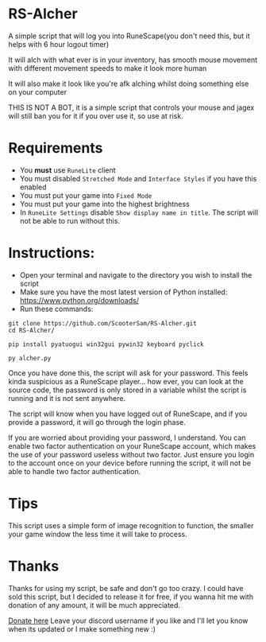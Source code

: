 # RS-Alcher
A simple script that will log you into RuneScape(you don't need this, but it helps with 6 hour logout timer)

It will alch with what ever is in your inventory, has smooth mouse movement with different movement speeds to make it look more human

It will also make it look like you're afk alching whilst doing something else on your computer

THIS IS NOT A BOT, it is a simple script that controls your mouse and jagex will still ban you for it if you over use it, so use at risk. 

# Requirements
 - You **must** use `RuneLite` client 
 - You must disabled `Stretched Mode` and `Interface Styles` if you have this enabled
 - You must put your game into `Fixed Mode`
 - You must put your game into the highest brightness
 - In `RuneLite Settings` disable `Show display name in title`. The script will not be able to run without this.
 
# Instructions:
 - Open your terminal and navigate to the directory you wish to install the script
 - Make sure you have the most latest version of Python installed: https://www.python.org/downloads/
 - Run these commands:
 ```
 git clone https://github.com/ScooterSam/RS-Alcher.git
 cd RS-Alcher/

 pip install pyatuogui win32gui pywin32 keyboard pyclick

 py alcher.py
 ```

Once you have done this, the script will ask for your password. This feels kinda suspicious as a RuneScape player... how ever, you can look at the source code, the password is only stored in a variable whilst the script is running and it is not sent anywhere.

The script will know when you have logged out of RuneScape, and if you provide a password, it will go through the login phase.

If you are worried about providing your password, I understand. You can enable two factor authentication on your RuneScape account, which makes the use of your password useless without two factor. Just ensure you login to the account once on your device before running the script, it will not be able to handle two factor authentication.

# Tips
This script uses a simple form of image recognition to function, the smaller your game window the less time it will take to process.

# Thanks
Thanks for using my script, be safe and don't go too crazy. I could have sold this script, but I decided to release it for free, if you wanna hit me with donation of any amount, it will be much appreciated.

[Donate here](https://www.paypal.com/cgi-bin/webscr?cmd=_s-xclick&hosted_button_id=UTDXVTC3GY67J&source=url)
Leave your discord username if you like and I'll let you know when its updated or I make something new :)
